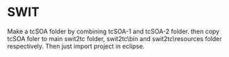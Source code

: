 # SWIT

Make a tcSOA folder by combining tcSOA-1 and tcSOA-2 folder.
then copy tcSOA foler to main swit2tc folder, swit2tc\bin and swit2tc\resources folder respectively.
Then just import project in eclipse. 
